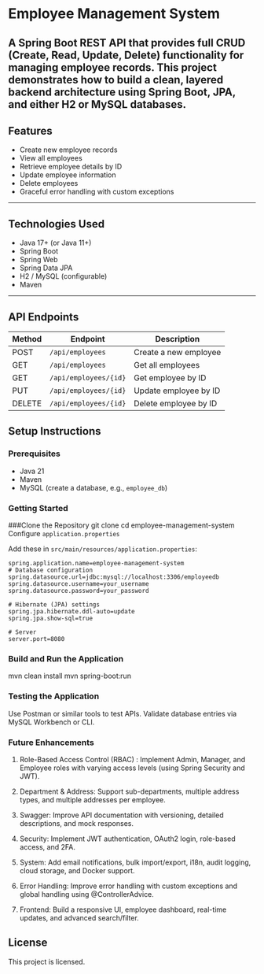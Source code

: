 # Employee Management System

A **Spring Boot REST API** that provides full CRUD (Create, Read, Update, Delete) functionality for managing employee records. This project demonstrates how to build a clean, layered backend architecture using Spring Boot, JPA, and either H2 or MySQL databases.
---

## Features

- Create new employee records
- View all employees
- Retrieve employee details by ID
- Update employee information
- Delete employees
- Graceful error handling with custom exceptions

---

## Technologies Used

- Java 17+ (or Java 11+)
- Spring Boot
- Spring Web
- Spring Data JPA
- H2 / MySQL (configurable)
- Maven
---


## API Endpoints

| Method | Endpoint              | Description               |
|--------|-----------------------|---------------------------|
| POST   | `/api/employees`      | Create a new employee     |
| GET    | `/api/employees`      | Get all employees         |
| GET    | `/api/employees/{id}` | Get employee by ID        |
| PUT    | `/api/employees/{id}` | Update employee by ID     |
| DELETE | `/api/employees/{id}` | Delete employee by ID     |

## Setup Instructions

### Prerequisites

- Java 21
- Maven
- MySQL (create a database, e.g., `employee_db`)

### Getting Started
###Clone the Repository
git clone <repository-url>
cd employee-management-system
Configure `application.properties`

Add these in `src/main/resources/application.properties`:

```properties
spring.application.name=employee-management-system
# Database configuration
spring.datasource.url=jdbc:mysql://localhost:3306/employeedb
spring.datasource.username=your_username
spring.datasource.password=your_password

# Hibernate (JPA) settings
spring.jpa.hibernate.ddl-auto=update
spring.jpa.show-sql=true

# Server
server.port=8080
```

### Build and Run the Application

mvn clean install
mvn spring-boot:run

### Testing the Application

Use Postman or similar tools to test APIs.
Validate database entries via MySQL Workbench or CLI.

### Future Enhancements
1. Role-Based Access Control (RBAC) : Implement Admin, Manager, and Employee roles with varying access levels (using Spring Security and JWT).

2. Department & Address: Support sub-departments, multiple address types, and multiple addresses per employee.

3. Swagger: Improve API documentation with versioning, detailed descriptions, and mock responses.

4. Security: Implement JWT authentication, OAuth2 login, role-based access, and 2FA.

5. System: Add email notifications, bulk import/export, i18n, audit logging, cloud storage, and Docker support.

6. Error Handling: Improve error handling with custom exceptions and global handling using @ControllerAdvice.

7. Frontend: Build a responsive UI, employee dashboard, real-time updates, and advanced search/filter.

## License
This project is licensed.
